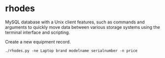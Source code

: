 # rhodes
MySQL database with a Unix client features, such as commands and arguments to quickly move data between various storage systems using the terminal interface and scripting.

Create a new equipment record.

```
./rhodes.py -ne Laptop brand modelname serialnumber -n price
```
